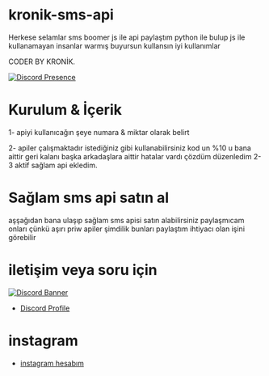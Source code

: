# kronik-sms-api
Herkese selamlar sms boomer js ile api paylaştım python ile bulup js ile kullanamayan insanlar warmış buyursun kullansın iyi kullanımlar 

CODER BY KRONİK.

[![Discord Presence](https://lanyard.cnrad.dev/api/1108498175653859358)](https://discord.com/users/1108498175653859358)

  
 # Kurulum & İçerik 
1- apiyi kullanıcağın şeye numara & miktar olarak belirt

2- apiler çalışmaktadır istediğiniz gibi kullanabilirsiniz kod un %10 u bana aittir geri kalanı başka arkadaşlara aittir hatalar vardı çözdüm düzenledim 2-3 aktif sağlam api ekledim.


# Sağlam sms api satın al

aşşağıdan bana ulaşıp sağlam sms apisi satın alabilirsiniz paylaşmıcam onları çünkü aşırı priw apiler şimdilik bunları paylaştım ihtiyacı olan işini görebilir 

 # iletişim veya soru için

[![Discord Banner](https://api.weblutions.com/discord/invite/trclan/)](https://discord.gg/trclan)

 - [Discord Profile](https://discord.com/users/1108498175653859358)
 # instagram
- [instagram hesabım](https://www.instagram.com/kron1k.rat/)
